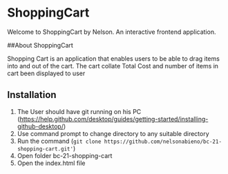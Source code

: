 # ShoppingCart


Welcome to ShoppingCart by Nelson. An interactive frontend application.

##About ShoppingCart

Shopping Cart is an application that enables users to be able to drag items into and out of the cart.
The cart collate Total Cost and number of items in cart been displayed to user


## Installation


1. The User should have git running on his PC  (https://help.github.com/desktop/guides/getting-started/installing-github-desktop/)
2. Use command prompt to change directory to any suitable directory  
3. Run the command  (`git clone https://github.com/nelsonabieno/bc-21-shopping-cart.git'`)
4. Open folder bc-21-shopping-cart
5. Open the index.html file 
